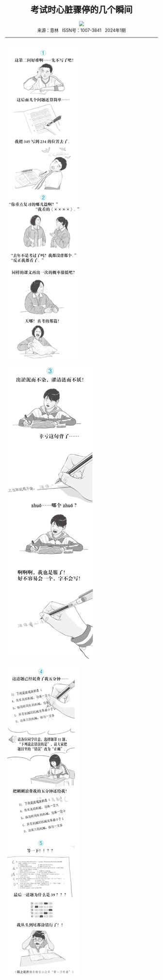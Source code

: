 # <center>考试时心脏骤停的几个瞬间</center>

<div align=center><img src="https://raw.githubusercontent.com/leaguecn/magazines/main/img_authors/%d7%f7%d5%df%a3%ba%bb%c6%d2%bb%b5%b6.jpg"></div>

<center>来源：意林   ISSN号：1007-3841   2024年1期</center>

* * *

<br>![](https://raw.githubusercontent.com/leaguecn/magazines/main/img/yili20240170-1-l.jpg)

![](https://raw.githubusercontent.com/leaguecn/magazines/main/img/yili20240170-2-l.jpg)

![](https://raw.githubusercontent.com/leaguecn/magazines/main/img/yili20240170-3-l.jpg)
